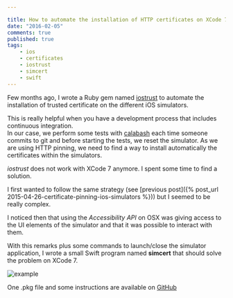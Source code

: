 ```yaml
---

title: How to automate the installation of HTTP certificates on XCode 7
date: "2016-02-05"
comments: true
published: true
tags: 
    - ios
    - certificates
    - iostrust 
    - simcert
    - swift
---
```


Few months ago, I wrote a Ruby gem named [iostrust](https://github.com/yageek/iostrust) to automate the installation of trusted certificate on the different iOS simulators.

This is really helpful when you have a development process that includes continuous integration.  
In our case, we perform some tests with [calabash](https://calaba.sh) each time someone commits to git and before starting the tests, we reset the simulator. As we are using HTTP pinning, we need to find a way to install automatically the certificates within the simulators.

*iostrust* does not work with XCode 7 anymore. I spent some time to find a solution.

I first wanted to follow the same strategy (see [previous post]({% post_url 2015-04-26-certificate-pinning-ios-simulators %})) but I seemed to be really complex.

I noticed then that using the *Accessibility API* on OSX was giving access to the UI elements of the simulator and that it was possible to interact with them.

With this remarks plus some commands to launch/close the simulator application,  I wrote a small Swift program named **simcert** that should solve the problem on XCode 7.

![example](https://media.githubusercontent.com/media/yageek/simcert/develop/sim_cert.gif)

One .pkg file and some instructions are available on [GitHub](https://github.com/yageek/simcert)
